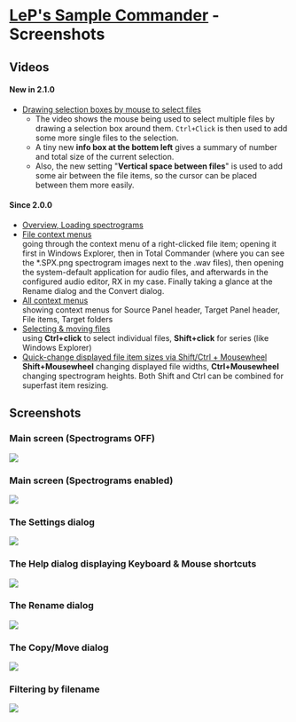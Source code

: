 # [LeP's Sample Commander](https://github.com/justlep/sample-commander) - Screenshots

## Videos

#### New in 2.1.0
* [Drawing selection boxes by mouse to select files](https://samplecommander.justlep.net/img/2.1.0-rect-select.mp4)  
  * The video shows the mouse being used to select multiple files by drawing a selection box around them. 
  `Ctrl+Click` is then used to add some more single files to the selection.
  * A tiny new **info box at the bottem left** gives a summary of number and total size of the current selection.   
  * Also, the new setting "**Vertical space between files**" is used to add some air between the file items, 
    so the cursor can be placed between them more easily.     

#### Since 2.0.0 

* [Overview, Loading spectrograms](https://samplecommander.justlep.net/img/2.0.0-vid-spectrograms.mp4)
* [File context menus](https://samplecommander.justlep.net/img/2.0.0-vid-file-contextmenus.mp4)  
  going through the context menu of a right-clicked file item; opening it first in Windows Explorer, 
  then in Total Commander (where you can see the *.SPX.png spectrogram images next to the .wav files), 
  then opening the system-default application for audio files, and afterwards in the configured audio editor, RX in my case. 
  Finally taking a glance at the Rename dialog and the Convert dialog.
* [All context menus](https://samplecommander.justlep.net/img/2.0.0-vid-all-contextmenus.mp4)  
  showing context menus for Source Panel header, Target Panel header, File items, Target folders
* [Selecting & moving files](https://samplecommander.justlep.net/img/2.0.0-vid-move-files.mp4)  
  using **Ctrl+click** to select individual files, **Shift+click** for series (like Windows Explorer) 
* [Quick-change displayed file item sizes via Shift/Ctrl + Mousewheel](https://samplecommander.justlep.net/img/2.0.0-shift-ctrl-mousewheel.mp4)    
  **Shift+Mousewheel** changing displayed file widths, **Ctrl+Mousewheel** changing spectrogram heights. 
  Both Shift and Ctrl can be combined for superfast item resizing. 
## Screenshots

### Main screen (Spectrograms OFF)
![](https://samplecommander.justlep.net/img/2.0.0-main-spectrograms-off.png)

### Main screen (Spectrograms enabled)
![](https://samplecommander.justlep.net/img/2.0.0-main-spectrograms-enabled.png)

### The Settings dialog
![](https://samplecommander.justlep.net/img/2.0.0-dialog-settings.png)

### The Help dialog displaying Keyboard & Mouse shortcuts 
![](https://samplecommander.justlep.net/img/2.0.0-dialog-help-shortcuts.png)

### The Rename dialog
![](https://samplecommander.justlep.net/img/2.0.0-dialog-rename.png)

### The Copy/Move dialog
![](https://samplecommander.justlep.net/img/2.0.0-dialog-move.gif)

### Filtering by filename
![](https://samplecommander.justlep.net/img/2.0.0-filter.gif)







